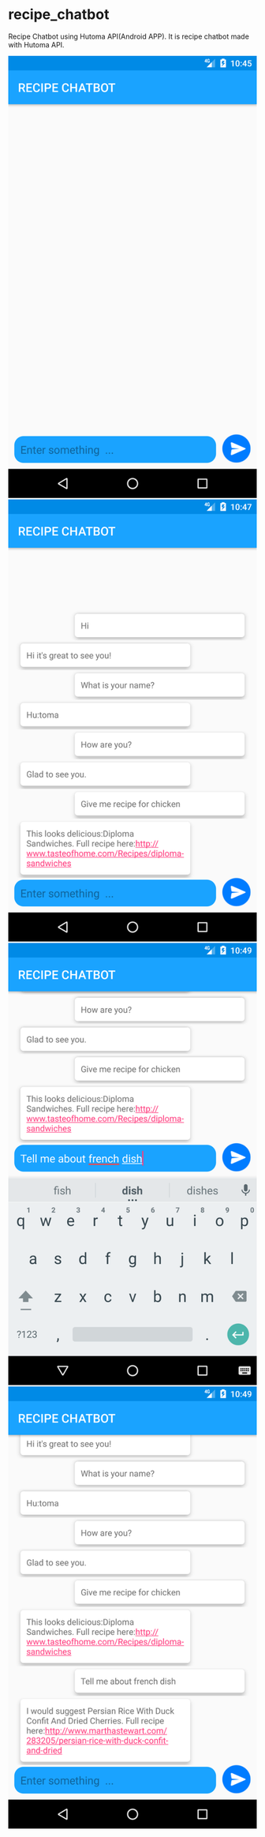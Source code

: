 # recipe_chatbot
Recipe Chatbot using Hutoma API(Android APP).
It is recipe chatbot made with Hutoma API.

![test](https://github.com/aayushsinha44/recipe_chatbot/blob/master/ScreenShot/Screenshot_1511457354.png)
![test](https://github.com/aayushsinha44/recipe_chatbot/blob/master/ScreenShot/Screenshot_1511457435.png)
![test](https://github.com/aayushsinha44/recipe_chatbot/blob/master/ScreenShot/Screenshot_1511457546.png)
![test](https://github.com/aayushsinha44/recipe_chatbot/blob/master/ScreenShot/Screenshot_1511457559.png)
